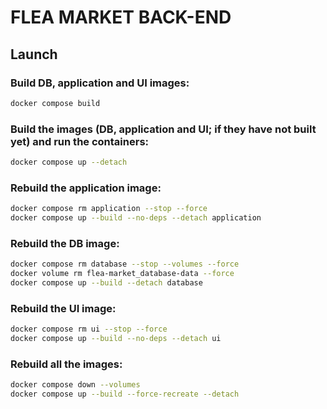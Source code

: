 # FLEA MARKET BACK-END

## Launch

### Build DB, application and UI images:
```bash
docker compose build
```

### Build the images (DB, application and UI; if they have not built yet) and run the containers:
```bash
docker compose up --detach
```

### Rebuild the application image:
```bash
docker compose rm application --stop --force
docker compose up --build --no-deps --detach application
```

### Rebuild the DB image:
```bash
docker compose rm database --stop --volumes --force
docker volume rm flea-market_database-data --force
docker compose up --build --detach database
```

### Rebuild the UI image:
```bash
docker compose rm ui --stop --force
docker compose up --build --no-deps --detach ui
```

### Rebuild all the images:
```bash
docker compose down --volumes
docker compose up --build --force-recreate --detach
```
